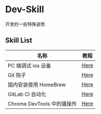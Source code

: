 # Dev-Skill

开发的一些特殊姿势

## Skill List

| 名称                       | 教程                                                                          |
| -------------------------- | ----------------------------------------------------------------------------- |
| PC 端调试 ios 设备         | [Here](https://github.com/pwcong/Dev-Skill/tree/master/src/debug-ios-with-pc) |
| Git 钩子                   | [Here](https://github.com/pwcong/Dev-Skill/tree/master/src/git-hook)          |
| 国内安装使用 HomeBrew      | [Here](https://github.com/pwcong/Dev-Skill/tree/master/src/brew-install)      |
| GitLab CI 自动化           | [Here](https://github.com/pwcong/Dev-Skill/tree/master/src/gitlab-ci)         |
| Chrome DevTools 中的骚操作 | [Here](https://github.com/pwcong/Dev-Skill/tree/master/src/chrome-devtools)   |
